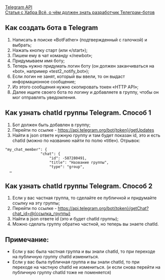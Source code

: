[Telegram API](https://core.telegram.org/)   
[Статья с Хабра Всё, о чём должен знать разработчик Телеграм-ботов](https://habr.com/ru/articles/543676/)

## Как создать бота в Telegram

1) Написать в поиске «BotFather» (подтвержденный с галочкой) и выбрать;  
2) Нажать кнопку старт (или «/start»); 
3) Пишем ему в чат команду «/newbot»;
4) Придумываем имя боту;
5) Теперь нужно придумать логин боту (он должен заканчиваться на «bot», например «test2_notify_bot»);
6) Если логин не занят, который вы ввели, то он выдаст информационное сообщение;
7) Из этого сообщения нужно скопировать токен «HTTP API»;
8) Далее ищите своего бота по логину и добавляете в группу, чтобы он мог отправлять уведомления.

## Как узнать chatId группы Telegram. Способ 1

1) Бот должен быть добавлен в группу;
2) Перейти по ссылке - https://api.telegram.org/bot{token}/getUpdates
3) Найти в json ответе нужную группу и там будет показан id, это и есть chatId (можно по названию найти по полю «title»). Отрывок:
```
"my_chat_member": {
                "chat": {
                    "id": -587280491,
                    "title": "Название группы",
                    "type": "group",  
  …
```
## Как узнать chatId группы Telegram. Способ 2

1) Если у вас частная группа, то сделайте ее публичной и придумайте ссылку на эту группы;
2) Перейти по ссылке - https://api.telegram.org/bot{token}/getChat?chat_id=@{ссылка_группы}
3) Найти в json ответе id (это и будет chatId группы);
4) Можно сделать группу обратно частной, но теперь вы знаете chatId.

## Примечание:

- Если у вас была частная группа и вы знали chatId, то при переходе на публичную группу chatId измениться.  
- Если у вас была публичная группа и вы знали chatId, то при переходе на частную chatId не измениться. (и если снова перейти на публичную группу chatId тоже не поменяется)  
